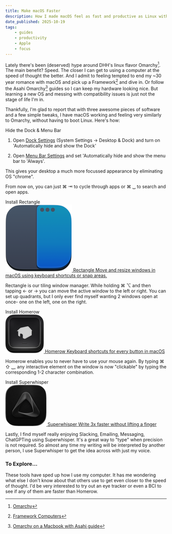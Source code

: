 ```yaml
---
title: Make macOS Faster
description: How I made macOS feel as fast and productive as Linux without leaving the walled garden.
date_published: 2025-10-19
tags:
    - guides
    - productivity
    - Apple
    - focus
---
```


Lately there's been (deserved) hype around DHH's linux flavor Omarchy[^1]. The main benefit? Speed. The closer I can get to using a computer at the speed of thought the better. And I admit to feeling tempted to end my ~30 year romance with macOS and pick up a Framework[^2] and dive in. Or follow the Asahi Omarchy[^3] guides so I can keep my hardware looking nice. But learning a new OS and messing with compatibility issues is just not the stage of life I'm in. 

Thankfully, I'm glad to report that with three awesome pieces of software and a few simple tweaks, I have macOS working and feeling very similarly to Omarchy, without having to boot Linux. Here's how:

<div class="step" data-num="1">Hide the Dock & Menu Bar</div>

1. Open <a class="quick_link" href="x-apple.systempreferences:com.apple.Desktop-Settings.extension">Dock Settings</a> (System Settings -> Desktop & Dock) and turn on 'Automatically hide and show the Dock'

2. Open <a class="quick_link" href="x-apple.systempreferences:com.apple.preference.dock">Menu Bar Settings</a> and set 'Automatically hide and show the menu bar to 'Always'. 
   
This gives your desktop a much more focussed appearance by eliminating OS "chrome".

From now on, you can just <span class="key">⌘</span> <span class="key">⇥</span> to cycle through apps or <span class="key">⌘</span> <span class="key">␣</span> to search and open apps.

<div class="step" data-num="2">Install Rectangle</div>

<a class="link_preview" href="https://rectangleapp.com/" target="_blank">
    <img class="link_preview_icon" src="static/rectangle_icon.png">
    <span class="link_preview_title">Rectangle</span>
    <span class="link_preview_description">Move and resize windows in macOS using keyboard shortcuts or snap areas.</span>
</a>

Rectangle is our tiling window manager. While holding <span class="key">⌘</span> <span class="key">⌥</span> and then tapping <span class="key">←</span> or <span class="key">→</span> you can move the active window to the left or right. You can set up quadrants, but I only ever find myself wanting 2 windows open at once- one on the left, one on the right.

<div class="step" data-num="3">Install Homerow</div>

<a class="link_preview" href="https://www.homerow.app/" target="_blank">
    <img class="link_preview_icon" src="static/homerow_icon.png">
    <span class="link_preview_title">Homerow</span>
    <span class="link_preview_description">Keyboard shortcuts for every button in macOS</span>
</a>

Homerow enables you to never have to use your mouse again. By typing <span class="key">⌘</span> <span class="key">⇧</span> <span class="key">␣</span>, any interactive element on the window is now "clickable" by typing the corresponding 1-2 character combination.

<div class="step" data-num="4">Install Superwhisper</div>

<a class="link_preview" href="https://superwhisper.com/" target="_blank">
    <img class="link_preview_icon" src="static/superwhisper_icon.png">
    <span class="link_preview_title">Superwhisper</span>
    <span class="link_preview_description">Write 3x faster without lifting a finger</span>
</a>

Lastly, I find myself really enjoying Slacking, Emailing, Messaging, ChatGPTing using Superwhisper. It's a great way to "type" when precision is not required. So almost any time my writing will be interpreted by another person, I use Superwhisper to get the idea across with just my voice.

### To Explore...

These tools have sped up how I use my computer. It has me wondering what else I don't know about that others use to get even closer to the speed of thought. I'd be very interested to try out an eye tracker or even a BCI to see if any of them are faster than Homerow.

[^1]: [Omarchy](https://omarchy.org/)
[^2]: [Framework Computers](https://frame.work/ca/en)
[^3]: [Omarchy on a Macbook with Asahi guide](https://github.com/basecamp/omarchy/discussions/155)
